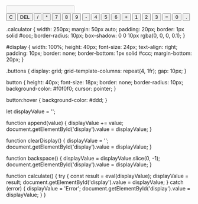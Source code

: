 <!DOCTYPE html>
<html lang="en">
<head>
    <meta charset="UTF-8">
    <meta name="viewport" content="width=device-width, initial-scale=1.0">
    <title>Calculator</title>
    <link rel="stylesheet" href="style.css">
</head>
<body>
    <div class="calculator">
        <input type="text" id="display" disabled>
        <div class="buttons">
            <button onclick="clearDisplay()">C</button>
            <button onclick="backspace()">DEL</button>
            <button onclick="append('/')">/</button>
            <button onclick="append('*')">*</button>
            <button onclick="append('7')">7</button>
            <button onclick="append('8')">8</button>
            <button onclick="append('9')">9</button>
            <button onclick="append('-')">-</button>
            <button onclick="append('4')">4</button>
            <button onclick="append('5')">5</button>
            <button onclick="append('6')">6</button>
            <button onclick="append('+')">+</button>
            <button onclick="append('1')">1</button>
            <button onclick="append('2')">2</button>
            <button onclick="append('3')">3</button>
            <button onclick="calculate()">=</button>
            <button onclick="append('0')">0</button>
            <button onclick="append('.')">.</button>
        </div>
    </div>
    <script src="script.js"></script>
</body>
</html>

.calculator {
    width: 250px;
    margin: 50px auto;
    padding: 20px;
    border: 1px solid #ccc;
    border-radius: 10px;
    box-shadow: 0 0 10px rgba(0, 0, 0, 0.1);
}

#display {
    width: 100%;
    height: 40px;
    font-size: 24px;
    text-align: right;
    padding: 10px;
    border: none;
    border-bottom: 1px solid #ccc;
    margin-bottom: 20px;
}

.buttons {
    display: grid;
    grid-template-columns: repeat(4, 1fr);
    gap: 10px;
}

button {
    height: 40px;
    font-size: 18px;
    border: none;
    border-radius: 10px;
    background-color: #f0f0f0;
    cursor: pointer;
}

button:hover {
    background-color: #ddd;
}

let displayValue = '';

function append(value) {
    displayValue += value;
    document.getElementById('display').value = displayValue;
}

function clearDisplay() {
    displayValue = '';
    document.getElementById('display').value = displayValue;
}

function backspace() {
    displayValue = displayValue.slice(0, -1);
    document.getElementById('display').value = displayValue;
}

function calculate() {
    try {
        const result = eval(displayValue);
        displayValue = result;
        document.getElementById('display').value = displayValue;
    } catch (error) {
        displayValue = 'Error';
        document.getElementById('display').value = displayValue;
    }
}
